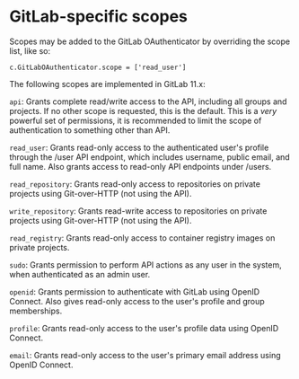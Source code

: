 # GitLab-specific scopes

Scopes may be added to the GitLab OAuthenticator by overriding the
scope list, like so:

    c.GitLabOAuthenticator.scope = ['read_user']

The following scopes are implemented in GitLab 11.x:

`api`: Grants complete read/write access to the API, including all
groups and projects. If no other scope is requested, this is the default.
This is a _very_ powerful set of permissions, it is recommended to limit
the scope of authentication to something other than API.

`read_user`: Grants read-only access to the authenticated user's
profile through the /user API endpoint, which includes username,
public email, and full name. Also grants access to read-only
API endpoints under /users.

`read_repository`: Grants read-only access to repositories on
private projects using Git-over-HTTP (not using the API).

`write_repository`: Grants read-write access to repositories
on private projects using Git-over-HTTP (not using the API).

`read_registry`: Grants read-only access to container registry
images on private projects.

`sudo`: Grants permission to perform API actions as any user
in the system, when authenticated as an admin user.

`openid`: Grants permission to authenticate with GitLab using
OpenID Connect. Also gives read-only access to the user's
profile and group memberships.

`profile`: Grants read-only access to the user's profile data
using OpenID Connect.

`email`: Grants read-only access to the user's primary email
address using OpenID Connect.

